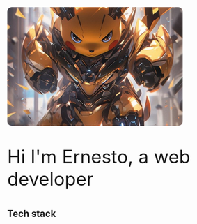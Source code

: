 <div class="presentation">
    <img class="presentation-img" src="./assets/c300daa86f86a0d03bd8959b0d1b9b0c.jpg" style="border-radius: 10px;
        width: 80%;
        height: 17rem;
        object-position: center;
        object-fit: cover;
        margin-right: 15px"></img>
    <div>
        <p class="presentation-text" style="font-size:42px">Hi I'm Ernesto,
        a web developer<p>
    </div>
</div>



##  Tech stack